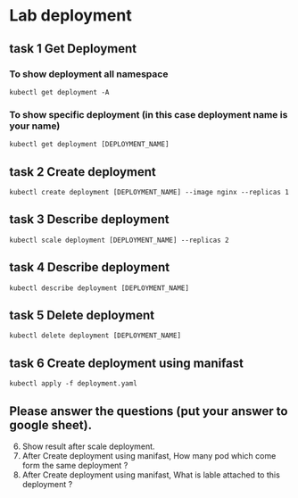 # Lab deployment

## task 1 Get Deployment

### To show deployment all namespace
```
kubectl get deployment -A 
```
### To show specific deployment (in this case deployment name is your name)
```
kubectl get deployment [DEPLOYMENT_NAME]
```

## task 2 Create deployment

```
kubectl create deployment [DEPLOYMENT_NAME] --image nginx --replicas 1
```
## task 3 Describe deployment

```
kubectl scale deployment [DEPLOYMENT_NAME] --replicas 2
```

## task 4 Describe deployment

```
kubectl describe deployment [DEPLOYMENT_NAME]
```

## task 5 Delete deployment 
```
kubectl delete deployment [DEPLOYMENT_NAME]
```

## task 6 Create deployment using manifast

```
kubectl apply -f deployment.yaml
```

## Please answer the questions (put your answer to google sheet).

 6. Show result after scale deployment.
 7. After Create deployment using manifast, How many pod which come form the same deployment ?
 8. After Create deployment using manifast, What is lable attached to this deployment ?